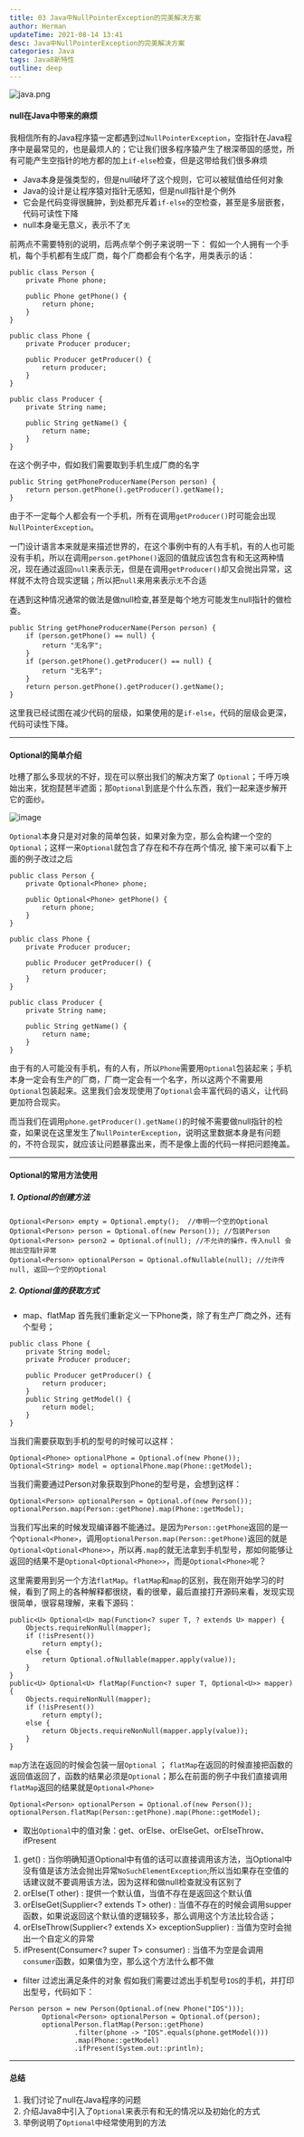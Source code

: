 ```yaml
---
title: 03 Java中NullPointerException的完美解决方案
author: Herman
updateTime: 2021-08-14 13:41
desc: Java中NullPointerException的完美解决方案
categories: Java
tags: Java8新特性
outline: deep
---
```


![java.png](https://image-static.segmentfault.com/156/616/1566169983-5fb3c5b67966e_articlex)

#### null在Java中带来的麻烦
我相信所有的Java程序猿一定都遇到过`NullPointerException`，空指针在Java程序中是最常见的，也是最烦人的；它让我们很多程序猿产生了根深蒂固的感觉，所有可能产生空指针的地方都的加上`if-else`检查，但是这带给我们很多麻烦

- Java本身是强类型的，但是null破坏了这个规则，它可以被赋值给任何对象
- Java的设计是让程序猿对指针无感知，但是null指针是个例外
- 它会是代码变得很臃肿，到处都充斥着`if-else`的空检查，甚至是多层嵌套，代码可读性下降
- null本身毫无意义，表示不了`无`

前两点不需要特别的说明，后两点举个例子来说明一下：
假如一个人拥有一个手机，每个手机都有生成厂商，每个厂商都会有个名字，用类表示的话：

```
public class Person {
    private Phone phone;

    public Phone getPhone() {
        return phone;
    }
}

public class Phone {
    private Producer producer;

    public Producer getProducer() {
        return producer;
    }
}

public class Producer {
    private String name;

    public String getName() {
        return name;
    }
}
```

在这个例子中，假如我们需要取到手机生成厂商的名字

```
public String getPhoneProducerName(Person person) {
    return person.getPhone().getProducer().getName();
}
```
由于不一定每个人都会有一个手机，所有在调用`getProducer()`时可能会出现`NullPointerException`。

一门设计语言本来就是来描述世界的，在这个事例中有的人有手机，有的人也可能没有手机，所以在调用`person.getPhone()`返回的值就应该包含有和无这两种情况，现在通过返回`null`来表示无，但是在调用`getProducer()`却又会抛出异常，这样就不太符合现实逻辑；所以把`null`来用来表示`无`不合适

在遇到这种情况通常的做法是做null检查,甚至是每个地方可能发生null指针的做检查。

```
public String getPhoneProducerName(Person person) {
    if (person.getPhone() == null) {
        return "无名字";
    }
    if (person.getPhone().getProducer() == null) {
        return "无名字";
    }
    return person.getPhone().getProducer().getName();
}
```
这里我已经试图在减少代码的层级，如果使用的是`if-else`，代码的层级会更深，代码可读性下降。

---
#### Optional的简单介绍
吐槽了那么多现状的不好，现在可以祭出我们的解决方案了 `Optional`；千呼万唤始出来，犹抱琵琶半遮面；那`Optional`到底是个什么东西，我们一起来逐步解开它的面纱。

![image](https://image-static.segmentfault.com/188/305/1883051154-5fb2773078853_articlex)

`Optional`本身只是对对象的简单包装，如果对象为空，那么会构建一个空的`Optional`；这样一来`Optional`就包含了存在和不存在两个情况, 接下来可以看下上面的例子改过之后


```
public class Person {
    private Optional<Phone> phone;

    public Optional<Phone> getPhone() {
        return phone;
    }
}

public class Phone {
    private Producer producer;

    public Producer getProducer() {
        return producer;
    }
}

public class Producer {
    private String name;

    public String getName() {
        return name;
    }
}
```

由于有的人可能没有手机，有的人有，所以`Phone`需要用`Optional`包装起来；手机本身一定会有生产的厂商，厂商一定会有一个名字，所以这两个不需要用`Optional`包装起来。这里我们会发现使用了`Optional`会丰富代码的语义，让代码更加符合现实。

而当我们在调用`phone.getProducer().getName()`的时候不需要做null指针的检查，如果说在这里发生了`NullPointerException`，说明这里数据本身是有问题的，不符合现实，就应该让问题暴露出来，而不是像上面的代码一样把问题掩盖。


---
#### Optional的常用方法使用
##### 1. Optional的创建方法

```
Optional<Person> empty = Optional.empty();  //申明一个空的Optional
Optional<Person> person = Optional.of(new Person()); //包装Person
Optional<Person> person2 = Optional.of(null); //不允许的操作，传入null 会抛出空指针异常
Optional<Person> optionalPerson = Optional.ofNullable(null); //允许传null, 返回一个空的Optional
```

##### 2. Optional值的获取方式
- map、flatMap
首先我们重新定义一下Phone类，除了有生产厂商之外，还有个型号；

```
public class Phone {
    private String model;
    private Producer producer;

    public Producer getProducer() {
        return producer;
    }
    public String getModel() {
        return model;
    }
}
```

当我们需要获取到手机的型号的时候可以这样：
```
Optional<Phone> optionalPhone = Optional.of(new Phone());
Optional<String> model = optionalPhone.map(Phone::getModel);
```
当我们需要通过Person对象获取到Phone的型号是，会想到这样：

```
Optional<Person> optionalPerson = Optional.of(new Person());
optionalPerson.map(Person::getPhone).map(Phone::getModel);
```
当我们写出来的时候发现编译器不能通过。是因为`Person::getPhone`返回的是一个`Optional<Phone>`，调用`optionalPerson.map(Person::getPhone)`返回的就是`Optional<Optional<Phone>>`，所以再`.map`的就无法拿到手机型号，那如何能够让返回的结果不是`Optional<Optional<Phone>>`，而是`Optional<Phone>`呢？

这里需要用到另一个方法`flatMap`。`flatMap`和`map`的区别，我在刚开始学习的时候，看到了网上的各种解释都很绕，看的很晕，最后直接打开源码来看，发现实现很简单，很容易理解，来看下源码：

```
public<U> Optional<U> map(Function<? super T, ? extends U> mapper) {
    Objects.requireNonNull(mapper);
    if (!isPresent())
        return empty();
    else {
        return Optional.ofNullable(mapper.apply(value));
    }
}
public<U> Optional<U> flatMap(Function<? super T, Optional<U>> mapper) {
    Objects.requireNonNull(mapper);
    if (!isPresent())
        return empty();
    else {
        return Objects.requireNonNull(mapper.apply(value));
    }
}
```
`map`方法在返回的时候会包装一层`Optional` ； `flatMap`在返回的时候直接把函数的返回值返回了，函数的结果必须是`Optional`；那么在前面的例子中我们直接调用`flatMap`返回的结果就是`Optional<Phone>`

```
Optional<Person> optionalPerson = Optional.of(new Person());
optionalPerson.flatMap(Person::getPhone).map(Phone::getModel);
```

- 取出`Optional`中的值对象：get、orElse、orElseGet、orElseThrow、ifPresent
1. get() : 当你明确知道Optional中有值的话可以直接调用该方法，当Optional中没有值是该方法会抛出异常`NoSuchElementException`;所以当如果存在空值的话建议就不要调用该方法，因为这样和做null检查就没有区别了
2. orElse(T other) : 提供一个默认值，当值不存在是返回这个默认值
3. orElseGet(Supplier<? extends T> other) : 当值不存在的时候会调用supper函数，如果说返回这个默认值的逻辑较多，那么调用这个方法比较合适；
4. orElseThrow(Supplier<? extends X> exceptionSupplier) : 当值为空时会抛出一个自定义的异常
5. ifPresent(Consumer<? super T> consumer) : 当值不为空是会调用`consumer`函数，如果值为空，那么这个方法什么都不做


- filter 过滤出满足条件的对象
假如我们需要过滤出手机型号`IOS`的手机，并打印出型号，代码如下：

```
Person person = new Person(Optional.of(new Phone("IOS")));
        Optional<Person> optionalPerson = Optional.of(person);
        optionalPerson.flatMap(Person::getPhone)
                .filter(phone -> "IOS".equals(phone.getModel()))
                .map(Phone::getModel)
                .ifPresent(System.out::println);
```

---
#### 总结
1. 我们讨论了null在Java程序的问题
2. 介绍Java8中引入了`Optional`来表示有和无的情况以及初始化的方式
3. 举例说明了`Optional`中经常使用到的方法
